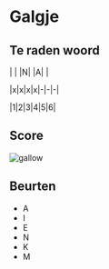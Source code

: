 # Galgje

## Te raden woord

| | |N| |A| |

|x|x|x|x|-|-|-|

|1|2|3|4|5|6|

## Score
![gallow](./images/2.png)

## Beurten
* A 
* I
* E
* N
* K
* M